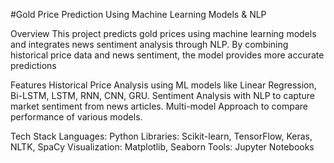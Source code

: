 #Gold Price Prediction Using Machine Learning Models & NLP

Overview
This project predicts gold prices using machine learning models and integrates news sentiment analysis through NLP. By combining historical price data and news sentiment, the model provides more accurate predictions

Features
Historical Price Analysis using ML models like Linear Regression, Bi-LSTM, LSTM, RNN, CNN, GRU.
Sentiment Analysis with NLP to capture market sentiment from news articles.
Multi-model Approach to compare performance of various models.

Tech Stack
Languages: Python
Libraries: Scikit-learn, TensorFlow, Keras, NLTK, SpaCy
Visualization: Matplotlib, Seaborn
Tools: Jupyter Notebooks
